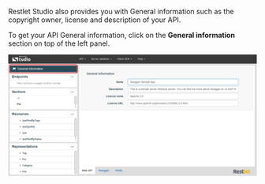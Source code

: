 Restlet Studio also provides you with General information such as the copyright owner, license and description of your API.

To get your API General information, click on the **General information** section on top of the left panel.

![General information](images/general-information.jpg "General information")
